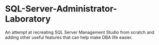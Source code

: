 # SQL-Server-Administrator-Laboratory
An attempt at recreating SQL Server Management Studio from scratch and adding other useful features that can help make DBA life easier.
